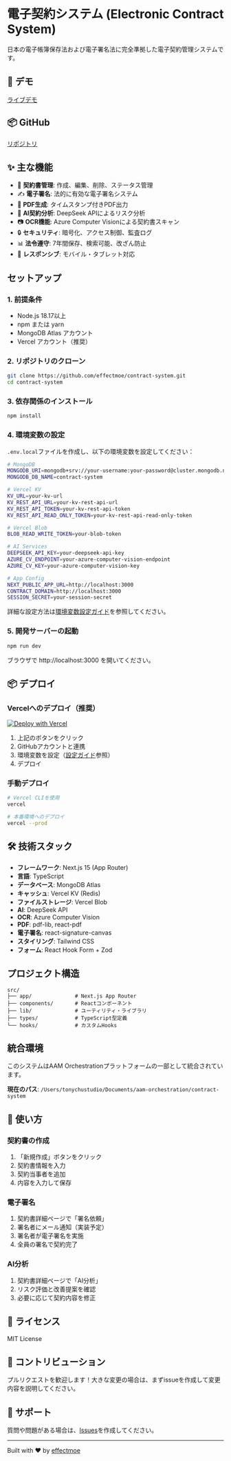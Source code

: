 # 電子契約システム (Electronic Contract System)

日本の電子帳簿保存法および電子署名法に完全準拠した電子契約管理システムです。

## 🚀 デモ

[ライブデモ](https://contract-system-4dbbo2pqu-effectmoes-projects.vercel.app)

## 📦 GitHub

[リポジトリ](https://github.com/effectmoe/contract-system)

## ✨ 主な機能

- 📝 **契約書管理**: 作成、編集、削除、ステータス管理
- ✍️ **電子署名**: 法的に有効な電子署名システム
- 📄 **PDF生成**: タイムスタンプ付きPDF出力
- 🤖 **AI契約分析**: DeepSeek APIによるリスク分析
- 📷 **OCR機能**: Azure Computer Visionによる契約書スキャン
- 🔒 **セキュリティ**: 暗号化、アクセス制御、監査ログ
- 📊 **法令遵守**: 7年間保存、検索可能、改ざん防止
- 📱 **レスポンシブ**: モバイル・タブレット対応

## セットアップ

### 1. 前提条件

- Node.js 18.17以上
- npm または yarn
- MongoDB Atlas アカウント
- Vercel アカウント（推奨）

### 2. リポジトリのクローン

```bash
git clone https://github.com/effectmoe/contract-system.git
cd contract-system
```

### 3. 依存関係のインストール

```bash
npm install
```

### 4. 環境変数の設定

`.env.local`ファイルを作成し、以下の環境変数を設定してください：

```bash
# MongoDB
MONGODB_URI=mongodb+srv://your-username:your-password@cluster.mongodb.net/contract-system
MONGODB_DB_NAME=contract-system

# Vercel KV
KV_URL=your-kv-url
KV_REST_API_URL=your-kv-rest-api-url
KV_REST_API_TOKEN=your-kv-rest-api-token
KV_REST_API_READ_ONLY_TOKEN=your-kv-rest-api-read-only-token

# Vercel Blob
BLOB_READ_WRITE_TOKEN=your-blob-token

# AI Services
DEEPSEEK_API_KEY=your-deepseek-api-key
AZURE_CV_ENDPOINT=your-azure-computer-vision-endpoint
AZURE_CV_KEY=your-azure-computer-vision-key

# App Config
NEXT_PUBLIC_APP_URL=http://localhost:3000
CONTRACT_DOMAIN=http://localhost:3000
SESSION_SECRET=your-session-secret
```

詳細な設定方法は[環境変数設定ガイド](./ENVIRONMENT_VARIABLES.md)を参照してください。

### 5. 開発サーバーの起動

```bash
npm run dev
```

ブラウザで http://localhost:3000 を開いてください。

## 📦 デプロイ

### Vercelへのデプロイ（推奨）

[![Deploy with Vercel](https://vercel.com/button)](https://vercel.com/new/clone?repository-url=https%3A%2F%2Fgithub.com%2Feffectmoe%2Fcontract-system)

1. 上記のボタンをクリック
2. GitHubアカウントと連携
3. 環境変数を設定（[設定ガイド](./ENVIRONMENT_VARIABLES.md)参照）
4. デプロイ

### 手動デプロイ

```bash
# Vercel CLIを使用
vercel

# 本番環境へのデプロイ
vercel --prod
```

## 🛠️ 技術スタック

- **フレームワーク**: Next.js 15 (App Router)
- **言語**: TypeScript
- **データベース**: MongoDB Atlas
- **キャッシュ**: Vercel KV (Redis)
- **ファイルストレージ**: Vercel Blob
- **AI**: DeepSeek API
- **OCR**: Azure Computer Vision
- **PDF**: pdf-lib, react-pdf
- **電子署名**: react-signature-canvas
- **スタイリング**: Tailwind CSS
- **フォーム**: React Hook Form + Zod

## プロジェクト構造

```
src/
├── app/              # Next.js App Router
├── components/       # Reactコンポーネント
├── lib/              # ユーティリティ・ライブラリ
├── types/            # TypeScript型定義
└── hooks/            # カスタムHooks
```

## 統合環境

このシステムはAAM Orchestrationプラットフォームの一部として統合されています。

**現在のパス**: `/Users/tonychustudio/Documents/aam-orchestration/contract-system`

## 📱 使い方

### 契約書の作成

1. 「新規作成」ボタンをクリック
2. 契約書情報を入力
3. 契約当事者を追加
4. 内容を入力して保存

### 電子署名

1. 契約書詳細ページで「署名依頼」
2. 署名者にメール通知（実装予定）
3. 署名者が電子署名を実施
4. 全員の署名で契約完了

### AI分析

1. 契約書詳細ページで「AI分析」
2. リスク評価と改善提案を確認
3. 必要に応じて契約内容を修正

## 📝 ライセンス

MIT License

## 🤝 コントリビューション

プルリクエストを歓迎します！大きな変更の場合は、まずissueを作成して変更内容を説明してください。

## 📧 サポート

質問や問題がある場合は、[Issues](https://github.com/effectmoe/contract-system/issues)を作成してください。

---

Built with ❤️ by [effectmoe](https://github.com/effectmoe)

